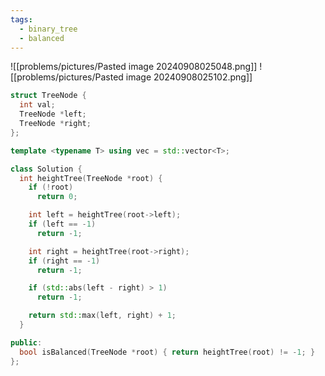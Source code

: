 ```yaml
---
tags:
  - binary_tree
  - balanced
---
```



![[problems/pictures/Pasted image 20240908025048.png]]
![[problems/pictures/Pasted image 20240908025102.png]]




```c++
struct TreeNode {
  int val;
  TreeNode *left;
  TreeNode *right;
};

template <typename T> using vec = std::vector<T>;

class Solution {
  int heightTree(TreeNode *root) {
    if (!root)
      return 0;

    int left = heightTree(root->left);
    if (left == -1)
      return -1;

    int right = heightTree(root->right);
    if (right == -1)
      return -1;

    if (std::abs(left - right) > 1)
      return -1;

    return std::max(left, right) + 1;
  }

public:
  bool isBalanced(TreeNode *root) { return heightTree(root) != -1; }
};
```